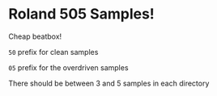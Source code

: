 # Roland 505 Samples!

Cheap beatbox!

`50` prefix for clean samples

`05` prefix for the overdriven samples

There should be between 3 and 5 samples in each directory
